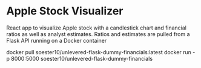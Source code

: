 # Apple Stock Visualizer

React app to visualize Apple stock with a candlestick chart and financial ratios as well as analyst estimates.
Ratios and estimates are pulled from a Flask API running on a Docker container

docker pull soester10/unlevered-flask-dummy-financials:latest
docker run -p 8000:5000 soester10/unlevered-flask-dummy-financials
